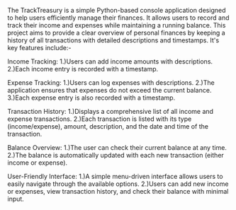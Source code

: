 The TrackTreasury is a simple Python-based console application designed to help users efficiently manage their finances. It allows users to record and track their income and expenses while maintaining a running balance. This project aims to provide a clear overview of personal finances by keeping a history of all transactions with detailed descriptions and timestamps. It's key features include:-

Income Tracking:  1.)Users can add income amounts with descriptions.  
               	  2.)Each income entry is recorded with a timestamp.
									
Expense Tracking: 1.)Users can log expenses with descriptions.
									2.)The application ensures that expenses do not exceed the current balance.
									3.)Each expense entry is also recorded with a timestamp.
				 
Transaction History: 1.)Displays a comprehensive list of all income and expense transactions.
										 2.)Each transaction is listed with its type (income/expense), amount, description, and the date and time of the transaction.				
					 
Balance Overview: 1.)The user can check their current balance at any time.
            			2.)The balance is automatically updated with each new transaction (either income or expense).
									
User-Friendly Interface: 1.)A simple menu-driven interface allows users to easily navigate through the available options.
												 2.)Users can add new income or expenses, view transaction history, and check their balance with minimal input.					 
